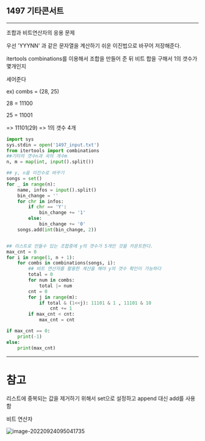 ## 1497 기타콘서트

---

조합과 비트연산자의 응용 문제

우선 'YYYNN' 과 같은 문자열을 계산하기 쉬운 이진법으로 바꾸어 저장해준다.

itertools combinations를 이용해서 조합을 만들어 준 뒤 비트 합을 구해서 1의 갯수가 몇개인지

세어준다



ex) combs = (28, 25)

28 = 11100

25 = 11001

=>    11101(29) => 1의 갯수 4개

```python
import sys
sys.stdin = open('1497_input.txt')
from itertools import combinations
##기타의 갯수n과 곡의 개수m
n, m = map(int, input().split())

## y, n을 이진수로 바꾸기
songs = set()
for _ in range(n):
    name, infos = input().split()
    bin_change = ''
    for chr in infos:
        if chr == 'Y':
            bin_change += '1'
        else:
            bin_change += '0'
    songs.add(int(bin_change, 2))


## 리스트로 만들수 있는 조합중에 y의 갯수가 5개인 것을 카운트한다.
max_cnt = 0
for i in range(1, n + 1):
    for combs in combinations(songs, i):
        ## 비트 연산자를 활용한 계산을 해야 y의 갯수 확인이 가능하다
        total = 0
        for num in combs:
            total |= num
        cnt = 0
        for j in range(m):
            if total & (1<<j): 11101 & 1 , 11101 & 10
                cnt += 1
        if max_cnt < cnt:
            max_cnt = cnt

if max_cnt == 0:
    print(-1)
else:
    print(max_cnt)
```



---

# 참고

리스트에 중복되는 값을 제거하기 위해서 set으로 설정하고 append 대신 add를 사용함

비트 연산자

![image-20220924095041735](C:\Users\82104\AppData\Roaming\Typora\typora-user-images\image-20220924095041735.png)



